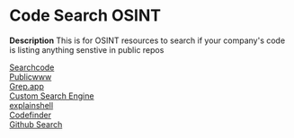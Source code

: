 # Code Search OSINT

**Description** This is for OSINT resources to search if your company's code is listing anything senstive in public repos 

[Searchcode](https://searchcode.com/) \
[Publicwww](https://publicwww.com/) \
[Grep.app](https://grep.app/) \
[Custom Search Engine](https://cipher387.github.io/code_repository_google_custom_search_engines/) \
[explainshell](https://explainshell.com/) \
[Codefinder](https://codefinder.org/) \
[Github Search](https://github.com/search)

